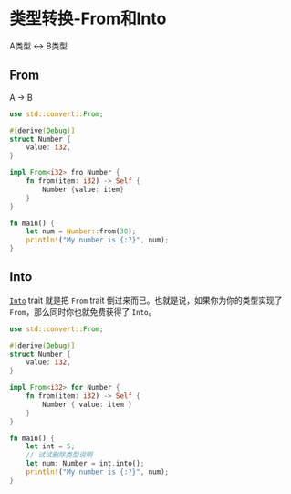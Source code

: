 # 类型转换-From和Into

A类型 <-> B类型



## From

A -> B

```rust
use std::convert::From;

#[derive(Debug)]
struct Number {
    value: i32,
}

impl From<i32> fro Number {
    fn from(item: i32) -> Self {
        Number {value: item}
    }
}

fn main() {
    let num = Number::from(30);
    println!("My number is {:?}", num);
}
```

 

## Into

[`Into`](https://rustwiki.org/zh-CN/std/convert/trait.Into.html) trait 就是把 `From` trait 倒过来而已。也就是说，如果你为你的类型实现了 `From`，那么同时你也就免费获得了 `Into`。



```rust
use std::convert::From;

#[derive(Debug)]
struct Number {
    value: i32,
}

impl From<i32> for Number {
    fn from(item: i32) -> Self {
        Number { value: item }
    }
}

fn main() {
    let int = 5;
    // 试试删除类型说明
    let num: Number = int.into();
    println!("My number is {:?}", num);
}

```

